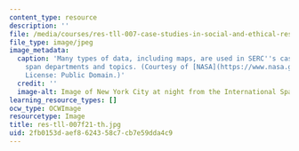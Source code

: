 ```yaml
---
content_type: resource
description: ''
file: /media/courses/res-tll-007-case-studies-in-social-and-ethical-responsibilities-of-computing-fall-2021/2fb0153daef8624358c7cb7e59dda4c9_res-tll-007f21-th.jpg
file_type: image/jpeg
image_metadata:
  caption: 'Many types of data, including maps, are used in SERC''s case studies which
    span departments and topics. (Courtesy of [NASA](https://www.nasa.gov/image-feature/nyc-last-night).
    License: Public Domain.)'
  credit: ''
  image-alt: Image of New York City at night from the International Space Station.
learning_resource_types: []
ocw_type: OCWImage
resourcetype: Image
title: res-tll-007f21-th.jpg
uid: 2fb0153d-aef8-6243-58c7-cb7e59dda4c9
---
```

